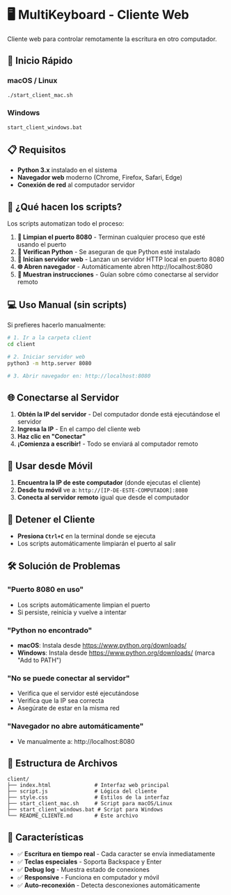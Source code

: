 # 🖥️ MultiKeyboard - Cliente Web

Cliente web para controlar remotamente la escritura en otro computador.

## 🚀 Inicio Rápido

### macOS / Linux
```bash
./start_client_mac.sh
```

### Windows
```cmd
start_client_windows.bat
```

## 📋 Requisitos

- **Python 3.x** instalado en el sistema
- **Navegador web** moderno (Chrome, Firefox, Safari, Edge)
- **Conexión de red** al computador servidor

## 🔧 ¿Qué hacen los scripts?

Los scripts automatizan todo el proceso:

1. **🧹 Limpian el puerto 8080** - Terminan cualquier proceso que esté usando el puerto
2. **🐍 Verifican Python** - Se aseguran de que Python esté instalado
3. **🚀 Inician servidor web** - Lanzan un servidor HTTP local en puerto 8080
4. **🌐 Abren navegador** - Automáticamente abren http://localhost:8080
5. **📱 Muestran instrucciones** - Guían sobre cómo conectarse al servidor remoto

## 💻 Uso Manual (sin scripts)

Si prefieres hacerlo manualmente:

```bash
# 1. Ir a la carpeta client
cd client

# 2. Iniciar servidor web
python3 -m http.server 8080

# 3. Abrir navegador en: http://localhost:8080
```

## 🌐 Conectarse al Servidor

1. **Obtén la IP del servidor** - Del computador donde está ejecutándose el servidor
2. **Ingresa la IP** - En el campo del cliente web
3. **Haz clic en "Conectar"** 
4. **¡Comienza a escribir!** - Todo se enviará al computador remoto

## 📱 Usar desde Móvil

1. **Encuentra la IP de este computador** (donde ejecutas el cliente)
2. **Desde tu móvil** ve a: `http://[IP-DE-ESTE-COMPUTADOR]:8080`
3. **Conecta al servidor remoto** igual que desde el computador

## 🔴 Detener el Cliente

- **Presiona `Ctrl+C`** en la terminal donde se ejecuta
- Los scripts automáticamente limpiarán el puerto al salir

## 🛠️ Solución de Problemas

### "Puerto 8080 en uso"
- Los scripts automáticamente limpian el puerto
- Si persiste, reinicia y vuelve a intentar

### "Python no encontrado"
- **macOS**: Instala desde https://www.python.org/downloads/
- **Windows**: Instala desde https://www.python.org/downloads/ (marca "Add to PATH")

### "No se puede conectar al servidor"
- Verifica que el servidor esté ejecutándose
- Verifica que la IP sea correcta
- Asegúrate de estar en la misma red

### "Navegador no abre automáticamente"
- Ve manualmente a: http://localhost:8080

## 📁 Estructura de Archivos

```
client/
├── index.html              # Interfaz web principal
├── script.js               # Lógica del cliente
├── style.css               # Estilos de la interfaz
├── start_client_mac.sh     # Script para macOS/Linux
├── start_client_windows.bat # Script para Windows
└── README_CLIENTE.md       # Este archivo
```

## 🎯 Características

- ✅ **Escritura en tiempo real** - Cada caracter se envía inmediatamente
- ✅ **Teclas especiales** - Soporta Backspace y Enter
- ✅ **Debug log** - Muestra estado de conexiones
- ✅ **Responsive** - Funciona en computador y móvil
- ✅ **Auto-reconexión** - Detecta desconexiones automáticamente
